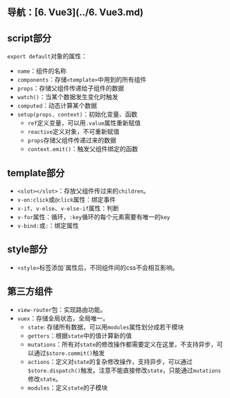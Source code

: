 ## 导航：[6. Vue3](../6. Vue3.md)

## script部分

`export default`对象的属性：

-   `name`：组件的名称
-   `components`：存储`<template>`中用到的所有组件
-   `props`：存储父组件传递给子组件的数据
-   `watch()`：当某个数据发生变化时触发
-   `computed`：动态计算某个数据
-   `setup(props, context)`：初始化变量、函数
    -   `ref`定义变量，可以用`.value`属性重新赋值
    -   `reactive`定义对象，不可重新赋值
    -   `props`存储父组件传递过来的数据
    -   `context.emit()`：触发父组件绑定的函数

## template部分

-   `<slot></slot>`：存放父组件传过来的`children`。
-   `v-on:click`或`@click`属性：绑定事件
-   `v-if`、`v-else`、`v-else-if`属性：判断
-   `v-for`属性：循环，`:key`循环的每个元素需要有唯一的`key`
-   `v-bind:`或`:`：绑定属性

## style部分

-   `<style>`标签添加`属性后，不同组件间的css不会相互影响。

## 第三方组件

-   `view-router`包：实现路由功能。
-   `vuex`：存储全局状态，全局唯一。
    -   `state`: 存储所有数据，可以用`modules`属性划分成若干模块
    -   `getters`：根据`state`中的值计算新的值
    -   `mutations`：所有对`state`的修改操作都需要定义在这里，不支持异步，可以通过`$store.commit()`触发
    -   `actions`：定义对`state`的复杂修改操作，支持异步，可以通过`$store.dispatch()`触发。注意不能直接修改`state`，只能通过`mutations`修改`state`。
    -   `modules`：定义`state`的子模块